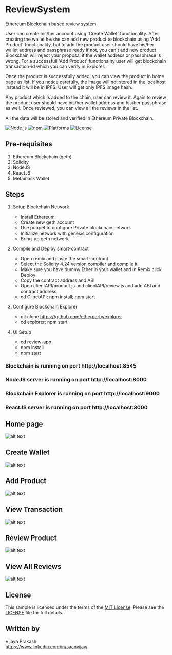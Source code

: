 # ReviewSystem
Ethereum Blockchain based review system

User can create his/her account using 'Create Wallet' functionality. After creating the wallet he/she can add new product to blockchain using 'Add Product' functionality, but to add the product user should have his/her wallet address and passphrase ready if not, you can't add new product. Blockchain will reject your proposal if the wallet address or passphrase is wrong. For a successfull 'Add Product' functionality user will get blockchain transaction-id which you can verify in Explorer.

Once the product is successfully added, you can view the product in home page as list. If you notice carefully, the image will not stored in the localhost instead it will be in IPFS. User will get only IPFS image hash. 

Any product which is added to the chain, user can review it. Again to review the product user should have his/her wallet address and his/her passphrase as well. Once reviewed, you can view all the reviews in the list. 

All the data will be stored and verified in Ethereum Private Blockchain.

[![Node.js](https://img.shields.io/badge/Node.js-14.15.4-blue.svg)](https://nodejs.org/)
[![npm](https://img.shields.io/badge/npm-6.14.10-blue.svg)](https://www.npmjs.com/)
![Platforms](https://img.shields.io/badge/platform-osx%20%7C%20linux-lightgray.svg)
[![License](http://img.shields.io/:license-mit-blue.svg)](http://opensource.org/licenses/MIT)


## Pre-requisites
1. Ethereum Blockchain (geth)
2. Solidity
3. NodeJS 
4. ReactJS 
5. Metamask Wallet

## Steps
1. Setup Blockchain Network
    - Install Ethereum 
    - Create new geth account
    - Use puppet to configure Private blockchain network
    - Initialize network with genesis configuration
    - Bring-up geth network

2. Compile and Deploy smart-contract
    - Open remix and paste the smart-contract
    - Select the Solidity 4.24 version compiler and compile it.
    - Make sure you have dummy Ether in your wallet and in Remix click Deploy
    - Copy the contract address and ABI
    - Open clientAPI/product.js and clientAPI/review.js and add ABI and contract address
    - cd ClinetAPI; npm install; npm start

3. Configure Blockchain Explorer
    - git clone https://github.com/etherparty/explorer
    - cd explorer; npm start

4. UI Setup
    - cd review-app
    - npm install
    - npm start

### Blockchain is running on port http://localhost:8545
### NodeJS server is running on port http://localhost:8000
### Blockchain Explorer is running on port http://localhost:9000
### ReactJS server is running on port http://localhost:3000

## Home page
![alt text](https://github.com/saanvijay/ReviewSystem/blob/main/imgs/Home-Page.png)

## Create Wallet
![alt text](https://github.com/saanvijay/ReviewSystem/blob/main/imgs/Create-Wallet.png)

## Add Product
![alt text](https://github.com/saanvijay/ReviewSystem/blob/main/imgs/Add-Product.png)

## View Transaction
![alt text](https://github.com/saanvijay/ReviewSystem/blob/main/imgs/View-Transaction.png)

## Review Product
![alt text](https://github.com/saanvijay/ReviewSystem/blob/main/imgs/Review-Product.png)

## View All Reviews
![alt text](https://github.com/saanvijay/ReviewSystem/blob/main/imgs/View-AllReviews.png)

## License

This sample is licensed under the terms of the [MIT License](http://opensource.org/licenses/MIT). Please see the [LICENSE](LICENSE) file for full details.


## Written by

Vijaya Prakash<br />
https://www.linkedin.com/in/saanvijay/<br />